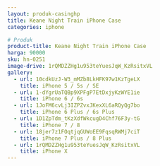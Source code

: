 ```yaml
---
layout: produk-casinghp
title: Keane Night Train iPhone Case
categories: iphone

# Produk
product-title: Keane Night Train iPhone Case
harga: 90000
sku: hn-0251
image-drive: 1rQMDZZHg1u953teYuesJqW_KzRsitxVL
gallery:
  - url: 10cdkUzJ-W3_mMZb8LkHFK97w1KzTgeLX
    title: iPhone 5 / 5s / SE
  - url: 1-dYgrUaTQBp9XPFgP7EtDxjyKzWYE1ie
    title: iPhone 6 / 6s
  - url: 1JoFM6cvLj3IZPZvxJKexXL6aRQyQg7bo
    title: iPhone 6 Plus / 6s Plus
  - url: 1D1ZpTdm_tKzXdfWkcugD4Chf76F3y-tG
    title: iPhone 7 / 8
  - url: 18jer7z1FOqtjqGUWoEE9FqsqRWMj7ciT
    title: iPhone 7 Plus / 8 Plus
  - url: 1rQMDZZHg1u953teYuesJqW_KzRsitxVL
    title: iPhone X
---
```

